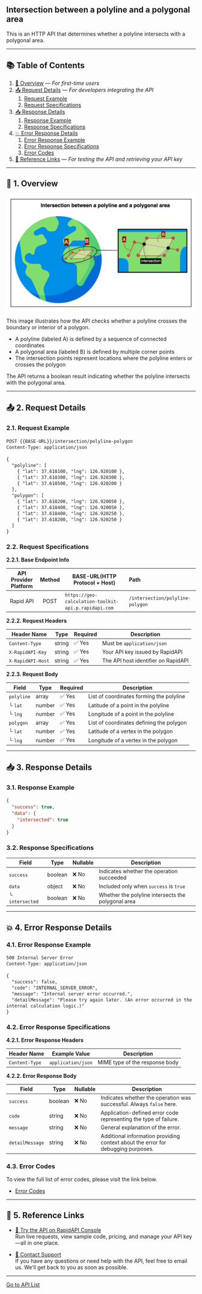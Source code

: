 ## Intersection between a polyline and a polygonal area

This is an HTTP API that determines whether a polyline intersects with a polygonal area.

---

## 📚 Table of Contents

1. [🧭 Overview](#-1-overview) — *For first-time users*
2. [📤 Request Details](#-2-request-details) — *For developers integrating the API*
    1. [Request Example](#21-request-example)
    2. [Request Specifications](#22-request-specifications)
3. [📥 Response Details](#-3-response-details)
    1. [Response Example](#31-response-example)
    2. [Response Specifications](#32-response-specifications)
4. [💥 Error Response Details](#-4-error-response-details)
    1. [Error Response Example](#41-error-response-example)
    2. [Error Response Specifications](#42-error-response-specifications)
    3. [Error Codes](#43-error-codes)
5. [🔗 Reference Links](#-5-reference-links) — *For testing the API and retrieving your API key*

---

## 🧭 1. Overview

![intersection-between-a-polyline-and-a-polygonal-area](./img/intersection-between-a-polyline-and-a-polygonal-area.png)

This image illustrates how the API checks whether a polyline crosses the boundary or interior of a polygon.

- A polyline (labeled A) is defined by a sequence of connected coordinates
- A polygonal area (labeled B) is defined by multiple corner points
- The intersection points represent locations where the polyline enters or crosses the polygon

The API returns a boolean result indicating whether the polyline intersects with the polygonal area.

---

## 📤 2. Request Details

### 2.1. Request Example

```http request
POST {{BASE-URL}}/intersection/polyline-polygon
Content-Type: application/json

{
  "polyline": [
    { "lat": 37.618100, "lng": 126.920100 },
    { "lat": 37.618300, "lng": 126.920300 },
    { "lat": 37.618500, "lng": 126.920200 }
  ],
  "polygon": [
    { "lat": 37.618200, "lng": 126.920050 },
    { "lat": 37.618400, "lng": 126.920050 },
    { "lat": 37.618400, "lng": 126.920250 },
    { "lat": 37.618200, "lng": 126.920250 }
  ]
}
```

### 2.2. Request Specifications

**2.2.1. Base Endpoint Info**

| API Provider Platform | Method | BASE-URL(HTTP Protocol + Host)                       | Path                             |
|:---------------------:|:------:|------------------------------------------------------|:---------------------------------|
|       Rapid API       |  POST  | `https://geo-calculation-toolkit-api.p.rapidapi.com` | `/intersection/polyline-polygon` |

**2.2.2. Request Headers**

| Header Name       | Type   | Required | Description                         |
|-------------------|--------|----------|-------------------------------------|
| `Content-Type`    | string | ✅ Yes    | Must be `application/json`          |
| `X-RapidAPI-Key`  | string | ✅ Yes    | Your API key issued by RapidAPI     |
| `X-RapidAPI-Host` | string | ✅ Yes    | The API host identifier on RapidAPI |

**2.2.3. Request Body**

| Field      | Type   | Required | Description                              |
|------------|--------|----------|------------------------------------------|
| `polyline` | array  | ✅ Yes    | List of coordinates forming the polyline |
| └ `lat`    | number | ✅ Yes    | Latitude of a point in the polyline      |
| └ `lng`    | number | ✅ Yes    | Longitude of a point in the polyline     |
| `polygon`  | array  | ✅ Yes    | List of coordinates defining the polygon |
| └ `lat`    | number | ✅ Yes    | Latitude of a vertex in the polygon      |
| └ `lng`    | number | ✅ Yes    | Longitude of a vertex in the polygon     |

---

## 📥 3. Response Details

### 3.1. Response Example

```json
{
  "success": true,
  "data": {
    "intersected": true
  }
}
```

### 3.2. Response Specifications

| Field           | Type    | Nullable | Description                                        |
|-----------------|---------|----------|----------------------------------------------------|
| `success`       | boolean | ❌ No     | Indicates whether the operation succeeded          |
| `data`          | object  | ❌ No     | Included only when `success` is `true`             |
| └ `intersected` | boolean | ❌ No     | Whether the polyline intersects the polygonal area |

---

## 💥 4. Error Response Details

### 4.1. Error Response Example

```http request
500 Internal Server Error
Content-Type: application/json

{
  "success": false,
  "code": "INTERNAL_SERVER_ERROR",
  "message": "Internal server error occurred.",
  "detailMessage": "Please try again later. (An error occurred in the internal calculation logic.)"
}
```

### 4.2. Error Response Specifications

**4.2.1. Error Response Headers**

| Header Name    | Example Value      | Description                    |
|----------------|--------------------|--------------------------------|
| `Content-Type` | `application/json` | MIME type of the response body |

**4.2.2. Error Response Body**

| Field           | Type    | Nullable | Description                                                                      |
|-----------------|---------|----------|----------------------------------------------------------------------------------|
| `success`       | boolean | ❌ No     | Indicates whether the operation was successful. Always `false` here.             |
| `code`          | string  | ❌ No     | Application-defined error code representing the type of failure.                 |
| `message`       | string  | ❌ No     | General explanation of the error.                                                |
| `detailMessage` | string  | ❌ No     | Additional information providing context about the error for debugging purposes. |

### 4.3. Error Codes

To view the full list of error codes, please visit the link below.

- [Error Codes](./common/error-codes.md)

---

## 🔗 5. Reference Links

- [🚀 Try the API on RapidAPI Console](https://rapidapi.com/pepper-craft1-pepper-craft-default/api/geo-calculation-toolkit-api)  
  Run live requests, view sample code, pricing, and manage your API key—all in one place.


- [💬 Contact Support](mailto:peppercraft40@gmail.com)  
  If you have any questions or need help with the API, feel free to email us. We’ll get back to you as soon as possible.

---

[Go to API List](../README)